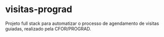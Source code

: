 # visitas-prograd
Projeto full stack para automatizar o processo de agendamento de visitas guiadas, realizado pela CFOR/PROGRAD.
